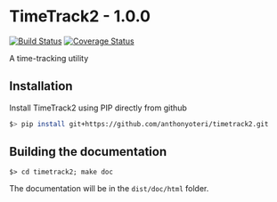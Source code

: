 # TimeTrack2 - 1.0.0

[![Build Status](https://travis-ci.org/anthonyoteri/timetrack2.svg?branch=master)](https://travis-ci.org/anthonyoteri/timetrack2)
[![Coverage Status](https://coveralls.io/repos/github/anthonyoteri/timetrack2/badge.svg?branch=master)](https://coveralls.io/github/anthonyoteri/timetrack2?branch=master)

A time-tracking utility

## Installation

Install TimeTrack2 using PIP directly from github

```bash
$> pip install git+https://github.com/anthonyoteri/timetrack2.git
```

## Building the documentation

```
$> cd timetrack2; make doc
```

The documentation will be in the `dist/doc/html` folder.
